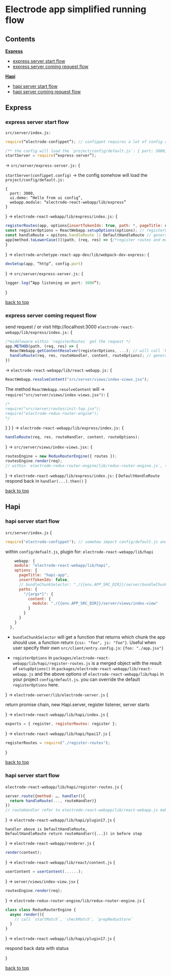 # Electrode app simplified running flow

<a id="top"></a>

## **Contents**

[**Express**](#1)

- [express server start flow](#1-1)
- [express server coming request flow](#1-2)

[**Hapi**](#2)

- [hapi server start flow](#2-1)
- [hapi server coming request flow](#2-2)

<a id="1"></a>

## Express

<a id="1-1"></a>

### express server start flow

`src/server/index.js:`

```js
require(“electrode-confippet”); // confippet requires a lot of config and defines the .config will refer to electrode-confippet/config.js

/** the config will load the `project/config/default.js`: { port: 3000, ui.demo: “Hello from ui config”, webapp.module: “electrode-react-webapp/lib/express”} */
startServer = require(“express-server”);
```

&rarr;
`src/server/express-server.js:`
{

`startServer(confippet.config)` &rarr; the config somehow will load the `project/config/default.js:`

    {
      port: 3000,
      ui.demo: “Hello from ui config”,
      webapp.module: “electrode-react-webapp/lib/express”
    }

} &rarr; `electrode-react-webapp/lib/express/index.js:` {

```js
registerRoutes(app, options{insertTokenIds: true, path: *, pageTitle: express-app}, next){
const registerOptions = ReactWebapp.setupOptions(options); // registerOptions.paths={[path]: {method,...},...}
const handleRoute = opitons.handleRoute || DefaultHandleRoute // generally will use DefaultHandleRoute
app[method.toLowerCase()](path, (req, res) => {/*register routes and methods*/});
}
```

} &rarr; `electrode-archetype-react-app-dev/lib/webpack-dev-express:` {

```js
devSetup(app, “http”, config.port)
```

} &rarr; `src/server/express-server.js:` {

```js
logger.log(“App listening on port: 3000”);
```

}

[back to top](#top)

<a id="1-2"></a>

### express server coming request flow

send request / or visit http://localhost:3000
`electrode-react-webapp/lib/express/index.js:` {

```js
/*middleware within `registerRoutes` get the request */
app.METHOD(path, (req, res) => {
  ReactWebapp.getContentResolver(registerOptions, ...); // will call `ReactWebapp.resolveContent`
  handleRoute(req, res, routeHandler, content, routeOptions); // generally `handleRoute` is `DefaultHandleRoute`
})
```

&rarr; `electrode-react-webapp/lib/react-webapp.js:` {

```js
ReactWebapp.resolveContent("src/server/views/index-views.jsx");
```

The method `ReactWebapp.resolveContent` will &rarr; `require("src/server/views/index-views.jsx"):` {

```js
/*
require("src/server/routes/init-top.jsx");
require("electrode-redux-router-engine");
*/
```

}
}
} &rarr; `electrode-react-webapp/lib/express/index.js:` {

```js
handleRoute(req, res, routeHandler, content, routeOptions);
```

} &rarr; `src/server/views/index-views.jsx:` {

```js
routesEngine = new ReduxRouterEngine({ routes });
routesEngine.render(req);
// within `electrode-redux-router-engine/lib/redux-router-engine.js`, the `routesEngine.render` will check and match route, prepReduxStore and return built html content, _renderToString method will replace content in html template
```

} &rarr; `electrode-react-webapp/lib/express/index.js:` {
`DefaultHandleRoute` respond back in `handler(...).then()`
}

[back to top](#top)

<a id="2"></a>

## Hapi

<a id="2-1"></a>

### hapi server start flow

`src/server/index.js` {

```js
require("electrode-confippet"); // somehow import config/default.js and register plugin “electrode-react-webapp/lib/hapi”
```
within `config/defualt.js`, plugin for: `electrode-react-webapp/lib/hapi`
```js
    webapp: {
    module: "electrode-react-webapp/lib/hapi",
    options: {
      pageTitle: "hapi-app",
      insertTokenIds: false,
      // bundleChunkSelector: "./{{env.APP_SRC_DIR}}/server/bundleChunkSelector",
      paths: {
        "/{args*}": {
          content: {
            module: "./{{env.APP_SRC_DIR}}/server/views/index-view"
          }
        }
      }
    }
  },
```
+ `bundleChunkSelector` will get a function that returns which chunk the app should use. a function return `{css: "foo", js: "foo"}`. Useful when user specify their own `src/client/entry.config.js`: `{foo: "./app.jsx"}`

+ `registerOptions` in `packages/electrode-react-webapp/lib/hapi/register-routes.js` is a merged object with the result of `setupOptions()` in `packages/electrode-react-webapp/lib/react-webapp.js` and the above options of `electrode-react-webapp/lib/hapi` in your project `config/default.js`. you can override the default `registerOptions` here.

} &rarr; `electrode-server/lib/electrode-server.js` {

return promise chain, new Hapi.server, register listener, server starts

} &rarr; `electrode-react-webapp/lib/hapi/index.js` {

```js
exports = { register, registerRoutes: register };
```

} &rarr; `electrode-react-webapp/lib/hapi/hpai17.js` {

```js
registerRoutes = require("./register-routes");
```

}

[back to top](#top)

<a id="2-2"></a>

### hapi server start flow

`electrode-react-webapp/lib/hapi/register-routes.js` {

```js
server.route({method: …, handler(){
  return handleRoute(..., routeHandler)}
})
// routeHandler refer to electrode-react-webapp/lib/react-webapp.js makeRouteHandler
```

} &rarr; `electrode-react-webapp/lib/hapi/plugin17.js` {

    handler above is DefaultHandleRoute,
    DefaultHandleRoute return routeHandler({...}) in before step

} &rarr; `electrode-react-webapp/renderer.js` {

```js
render(context);
```

} &rarr; `electrode-react-webapp/lib/react/content.js` {

```js
userContent = userContent(......);
```

} &rarr; `server/views/index-view.jsx` {

```js
routesEngine.render(req);
```

} &rarr; `electrode-redux-router-engine/lib/redux-router-engine.js` {

```js
class class ReduxRouterEngine {
  async render(){
    // call `startMatch`, `checkMatch`, `prepReduxStore`
  }
}
```

} &rarr; `electrode-react-webapp/lib/hapi/plugin17.js` {

respond back data with status

}

[back to top](#top)
